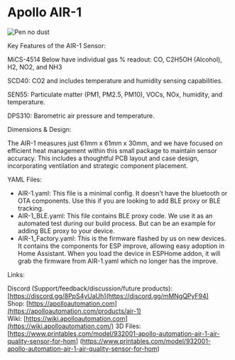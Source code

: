 # Apollo AIR-1

![Pen no dust](https://github.com/ApolloAutomation/AIR-1/assets/24777085/183af36d-4611-4cb3-af1e-43b84d4d201a)


Key Features of the AIR-1 Sensor:

MiCS-4514 Below have individual gas % readout: CO, C2H5OH (Alcohol), H2, NO2, and NH3

SCD40: CO2 and includes temperature and humidity sensing capabilities. 

SEN55: Particulate matter (PM1, PM2.5, PM10), VOCs, NOx, humidity, and temperature. 

DPS310: Barometric air pressure and temperature.

Dimensions & Design: 

The AIR-1 measures just 61mm x 61mm x 30mm, and we have focused on efficient heat management within this small package to maintain sensor accuracy. This includes a thoughtful PCB layout and case design, incorporating ventilation and strategic component placement. 

YAML Files:
- AIR-1.yaml: This file is a minimal config. It doesn't have the bluetooth or OTA components. Use this if you are looking to add BLE proxy or BLE tracking.
- AIR-1_BLE.yaml: This file contains BLE proxy code. We use it as an automated test during our build process. But can be an example for adding BLE proxy to your device.
- AIR-1_Factory.yaml: This is the firmware flashed by us on new devices. It contains the components for ESP improve, allowing easy adoption in Home Assistant. When you load the device in ESPHome addon, it will grab the firmware from AIR-1.yaml which no longer has the improve.


Links:

Discord (Support/feedback/discussion/future products): [https://discord.gg/8PpS4yUaUh](https://discord.gg/mMNgQPyF94) \
Shop: [https://apolloautomation.com](https://apolloautomation.com/products/air-1) \
Wiki: [https://wiki.apolloautomation.com](https://wiki.apolloautomation.com/)
3D Files: [https://www.printables.com/model/932001-apollo-automation-air-1-air-quality-sensor-for-hom] (https://www.printables.com/model/932001-apollo-automation-air-1-air-quality-sensor-for-hom)
